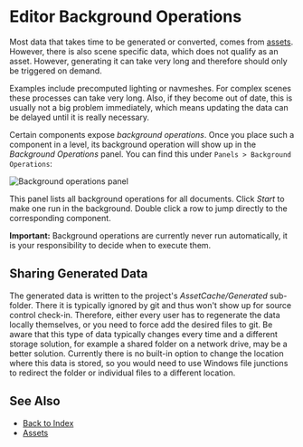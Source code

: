 # Editor Background Operations

Most data that takes time to be generated or converted, comes from [assets](../assets/assets-overview.md). However, there is also scene specific data, which does not qualify as an asset. However, generating it can take very long and therefore should only be triggered on demand.

Examples include precomputed lighting or navmeshes. For complex scenes these processes can take very long. Also, if they become out of date, this is usually not a big problem immediately, which means updating the data can be delayed until it is really necessary.

Certain components expose *background operations*. Once you place such a component in a level, its background operation will show up in the *Background Operations* panel. You can find this under `Panels > Background Operations`:

![Background operations panel](media/background-op.png)

This panel lists all background operations for all documents. Click *Start* to make one run in the background. Double click a row to jump directly to the corresponding component.

**Important:** Background operations are currently never run automatically, it is your responsibility to decide when to execute them.

## Sharing Generated Data

The generated data is written to the project's *AssetCache/Generated* sub-folder. There it is typically ignored by git and thus won't show up for source control check-in. Therefore, either every user has to regenerate the data locally themselves, or you need to force add the desired files to git. Be aware that this type of data typically changes every time and a different storage solution, for example a shared folder on a network drive, may be a better solution. Currently there is no built-in option to change the location where this data is stored, so you would need to use Windows file junctions to redirect the folder or individual files to a different location.

## See Also

* [Back to Index](../index.md)
* [Assets](../assets/assets-overview.md)
